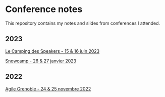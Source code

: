 # Conference notes

This repository contains my notes and slides from conferences I attended.

## 2023

[Le Camping des Speakers - 15 & 16 juin 2023](Le%20Camping%20des%20Speakers%202023/README.md)

[Snowcamp - 26 & 27 janvier 2023](Snowcamp%202023/README.md)

## 2022

[Agile Grenoble - 24 & 25 novembre 2022](Agile%20Grenoble%202022/README.md)
